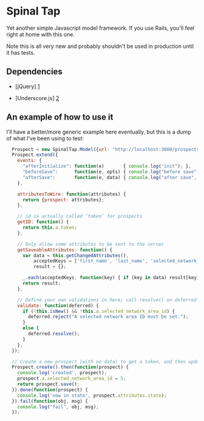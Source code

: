 Spinal Tap
==========

Yet another simple Javascript model framework.  If you use Rails, you'll feel right at home with this one.

Note this is all very new and probably shouldn't be used in production until it has tests.

Dependencies
------------

* [jQuery] [1]
* [Underscore.js] [2]

  [1]: http://jquery.com
  [2]: http://underscorejs.org

An example of how to use it
---------------------------

I'll have a better/more generic example here eventually, but this is a dump of what I've been using to test:

````javascript
  Prospect = new SpinalTap.Model({url: "http://localhost:3000/prospects"});
  Prospect.extend({
    events: {
      "afterInitialize": function(e)       { console.log("init"); },
      "beforeSave":      function(e, opts) { console.log("before save", opts); },
      "afterSave":       function(e, data) { console.log("after save", data); },
    },

    attributesToWire: function(attributes) {
      return {prospect: attributes};
    },

    // id is actually called ‘token’ for prospects
    getID: function() {
      return this.a.token;
    },

    // Only allow some attributes to be sent to the server
    getSaveableAttributes: function() {
      var data = this.getChangedAttributes(),
          acceptedKeys = ['first_name', 'last_name', 'selected_network_area_id'],
          result = {};

      _.each(acceptedKeys, function(key) { if (key in data) result[key] = data[key]; });
      return result;
    },

    // Define your own validations in here; call resolve() on deferred if you want to continue
    validate: function(deferred) {
      if (!this.isNew() && !this.a.selected_network_area_id) {
        deferred.reject("A selected network area ID must be set.");
      }
      else {
        deferred.resolve();
      }
    },
  });

  // Create a new prospect (with no data) to get a token, and then update it with a selected network area.
  Prospect.create().then(function(prospect) {
    console.log('created', prospect);
    prospect.a.selected_network_area_id = 5;
    return prospect.save();
  }).done(function(prospect) {
    console.log('now in state', prospect.attributes.state);
  }).fail(function(obj, msg) {
    console.log("fail", obj, msg);
  });
````

